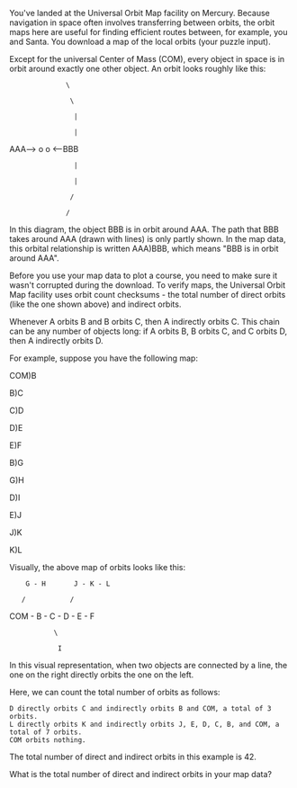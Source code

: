 You've landed at the Universal Orbit Map facility on Mercury. Because navigation in space often involves transferring between orbits, the orbit maps here are useful for finding efficient routes between, for example, you and Santa.
You download a map of the local orbits (your puzzle input).

Except for the universal Center of Mass (COM), every object in space is in orbit around exactly one other object. An orbit looks roughly like this:

                  \

                   \

                    |

                    |

AAA--> o            o <--BBB

                    |

                    |

                   /

                  /

In this diagram, the object BBB is in orbit around AAA. The path that BBB takes around AAA (drawn with lines) is only partly shown.
In the map data, this orbital relationship is written AAA)BBB, which means "BBB is in orbit around AAA".

Before you use your map data to plot a course, you need to make sure it wasn't corrupted during the download.
To verify maps, the Universal Orbit Map facility uses  orbit count checksums  - the total number of direct orbits (like the one shown above) and indirect orbits.

Whenever A orbits B and B orbits C, then A indirectly orbits   C.
This chain can be any number of objects long: if A orbits B, B orbits C, and C orbits D, then A indirectly orbits D.

For example, suppose you have the following map:

COM)B

B)C

C)D

D)E

E)F

B)G

G)H

D)I

E)J

J)K

K)L

Visually, the above map of orbits looks like this:

        G - H       J - K - L

       /           /

COM - B - C - D - E - F

               \

                I

In this visual representation, when two objects are connected by a line, the one on the right directly orbits the one on the left.

Here, we can count the total number of orbits as follows:

    D directly orbits C and indirectly orbits B and COM, a total of 3 orbits.
    L directly orbits K and indirectly orbits J, E, D, C, B, and COM, a total of 7 orbits.
    COM orbits nothing.

The total number of direct and indirect orbits in this example is 42.

What is the total number of direct and indirect orbits in your map data?